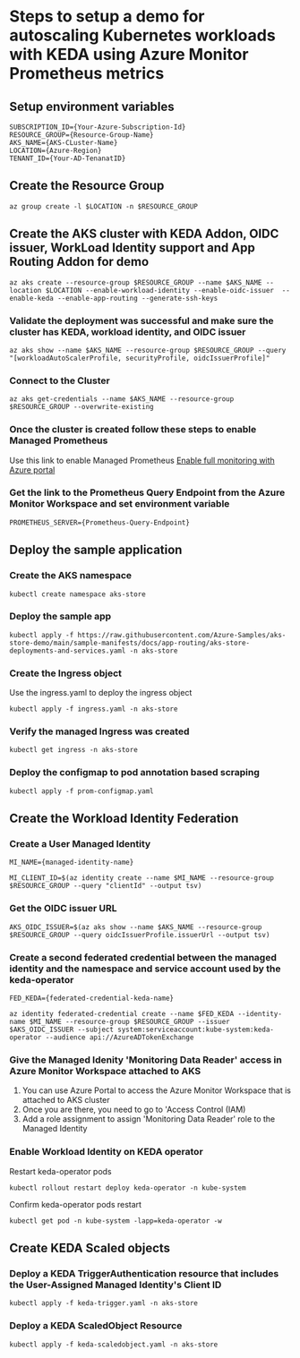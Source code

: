 # Steps to setup a demo for autoscaling Kubernetes workloads with KEDA using Azure Monitor Prometheus metrics

## Setup environment variables
```
SUBSCRIPTION_ID={Your-Azure-Subscription-Id}
RESOURCE_GROUP={Resource-Group-Name}
AKS_NAME={AKS-CLuster-Name}
LOCATION={Azure-Region}
TENANT_ID={Your-AD-TenanatID}
```

## Create the Resource Group
```
az group create -l $LOCATION -n $RESOURCE_GROUP
```

## Create the AKS cluster with KEDA Addon, OIDC issuer, WorkLoad Identity support and App Routing Addon for demo 
```
az aks create --resource-group $RESOURCE_GROUP --name $AKS_NAME --location $LOCATION --enable-workload-identity --enable-oidc-issuer  --enable-keda --enable-app-routing --generate-ssh-keys
```
### Validate the deployment was successful and make sure the cluster has KEDA, workload identity, and OIDC issuer
``` 
az aks show --name $AKS_NAME --resource-group $RESOURCE_GROUP --query "[workloadAutoScalerProfile, securityProfile, oidcIssuerProfile]"
```
### Connect to the Cluster
``` 
az aks get-credentials --name $AKS_NAME --resource-group $RESOURCE_GROUP --overwrite-existing
```

### Once the cluster is created follow these steps to enable Managed Prometheus
Use this link to enable Managed Prometheus [Enable full monitoring with Azure portal](https://learn.microsoft.com/en-us/azure/azure-monitor/containers/kubernetes-monitoring-enable?tabs=cli#enable-full-monitoring-with-azure-portal) 

### Get the link to the Prometheus Query Endpoint from the Azure Monitor Workspace and set environment variable
```
PROMETHEUS_SERVER={Prometheus-Query-Endpoint} 
```

## Deploy the sample application
### Create the AKS namespace
```
kubectl create namespace aks-store
```
### Deploy the sample app
```
kubectl apply -f https://raw.githubusercontent.com/Azure-Samples/aks-store-demo/main/sample-manifests/docs/app-routing/aks-store-deployments-and-services.yaml -n aks-store
```
### Create the Ingress object
Use the ingress.yaml to deploy the ingress object
```
kubectl apply -f ingress.yaml -n aks-store
```
### Verify the managed Ingress was created
```
kubectl get ingress -n aks-store
```
### Deploy the configmap to pod annotation based scraping
```
kubectl apply -f prom-configmap.yaml
```

## Create the Workload Identity Federation
### Create a User Managed Identity
```
MI_NAME={managed-identity-name}

MI_CLIENT_ID=$(az identity create --name $MI_NAME --resource-group $RESOURCE_GROUP --query "clientId" --output tsv)
```

### Get the OIDC issuer URL 
```
AKS_OIDC_ISSUER=$(az aks show --name $AKS_NAME --resource-group $RESOURCE_GROUP --query oidcIssuerProfile.issuerUrl --output tsv)
```

### Create a second federated credential between the managed identity and the namespace and service account used by the keda-operator 
```
FED_KEDA={federated-credential-keda-name}

az identity federated-credential create --name $FED_KEDA --identity-name $MI_NAME --resource-group $RESOURCE_GROUP --issuer $AKS_OIDC_ISSUER --subject system:serviceaccount:kube-system:keda-operator --audience api://AzureADTokenExchange
```

### Give the Managed Idenity 'Monitoring Data Reader' access in Azure Monitor Workspace attached to AKS
1. You can use Azure Portal to access the Azure Monitor Workspace that is attached to AKS cluster
2. Once you are there, you need to go to 'Access Control (IAM)
3. Add a role assignment to assign 'Monitoring Data Reader' role to the Managed Identity


### Enable Workload Identity on KEDA operator 
Restart keda-operator pods
```
kubectl rollout restart deploy keda-operator -n kube-system
```
Confirm keda-operator pods restart
```
kubectl get pod -n kube-system -lapp=keda-operator -w
```

## Create KEDA Scaled objects
### Deploy a KEDA TriggerAuthentication resource that includes the User-Assigned Managed Identity's Client ID
```
kubectl apply -f keda-trigger.yaml -n aks-store
```
### Deploy a KEDA ScaledObject Resource
```
kubectl apply -f keda-scaledobject.yaml -n aks-store
```
